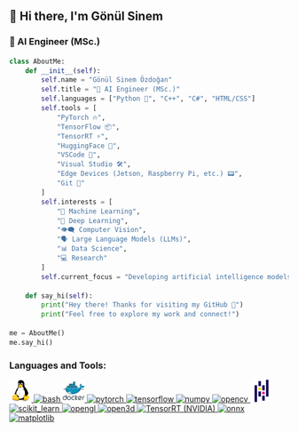 ## 👋 Hi there, I'm Gönül Sinem

### 🤖 AI Engineer (MSc.)

```python
class AboutMe:
    def __init__(self):
        self.name = "Gönül Sinem Özdoğan"
        self.title = "🤖 AI Engineer (MSc.)"
        self.languages = ["Python 🐍", "C++", "C#", "HTML/CSS"]
        self.tools = [
            "PyTorch 🔥",
            "TensorFlow 📦",
            "TensorRT ⚡",
            "HuggingFace 🤗",
            "VSCode 📝",
            "Visual Studio 🛠️",
            "Edge Devices (Jetson, Raspberry Pi, etc.) 📟",
            "Git 🌱"
        ]
        self.interests = [
            "🤖 Machine Learning",
            "🧠 Deep Learning",
            "👁️‍🗨️ Computer Vision",
            "🗣️ Large Language Models (LLMs)",
            "📊 Data Science",
            "💻 Research"
        ]
        self.current_focus = "Developing artificial intelligence models 🤖"
    
    def say_hi(self):
        print("Hey there! Thanks for visiting my GitHub 👋")
        print("Feel free to explore my work and connect!")

me = AboutMe()
me.say_hi()
```
<h3 align="left">Languages and Tools:</h3>

<p align="left">
  <a href="https://www.linux.org/" target="_blank" rel="noreferrer"> <img src="https://raw.githubusercontent.com/devicons/devicon/master/icons/linux/linux-original.svg" alt="linux" width="40" height="40"/> </a>
  <a href="https://www.gnu.org/software/bash/" target="_blank" rel="noreferrer"> <img src="https://www.vectorlogo.zone/logos/gnu_bash/gnu_bash-icon.svg" alt="bash" width="40" height="40"/> </a>
  <a href="https://www.docker.com/" target="_blank" rel="noreferrer"> <img src="https://raw.githubusercontent.com/devicons/devicon/master/icons/docker/docker-original-wordmark.svg" alt="docker" width="40" height="40"/> </a>
  <a href="https://pytorch.org/" target="_blank" rel="noreferrer"> <img src="https://www.vectorlogo.zone/logos/pytorch/pytorch-icon.svg" alt="pytorch" width="40" height="40"/> </a>
  <a href="https://www.tensorflow.org" target="_blank" rel="noreferrer"> <img src="https://www.vectorlogo.zone/logos/tensorflow/tensorflow-icon.svg" alt="tensorflow" width="40" height="40"/> </a>
  <a href="https://numpy.org/" target="_blank" rel="noreferrer"> <img src="https://cdn.worldvectorlogo.com/logos/numpy-1.svg" alt="numpy" width="40" height="40"/> </a>
  <a href="https://opencv.org/" target="_blank" rel="noreferrer"> <img src="https://www.vectorlogo.zone/logos/opencv/opencv-icon.svg" alt="opencv" width="40" height="40"/> </a>
  <a href="https://pandas.pydata.org/" target="_blank" rel="noreferrer"> <img src="https://raw.githubusercontent.com/devicons/devicon/2ae2a900d2f041da66e950e4d48052658d850630/icons/pandas/pandas-original.svg" alt="pandas" width="40" height="40"/> </a>
  <a href="https://scikit-learn.org/" target="_blank" rel="noreferrer"> <img src="https://upload.wikimedia.org/wikipedia/commons/0/05/Scikit_learn_logo_small.svg" alt="scikit_learn" width="40" height="40"/> </a>
  <a href="https://www.opengl.org/" target="_blank" rel="noreferrer"> <img src="https://www.vectorlogo.zone/logos/opengl/opengl-icon.svg" alt="opengl" width="40" height="40"/> </a>
  <a href="https://www.open3d.org/" target="_blank" rel="noreferrer"> <img src="https://www.open3d.org/docs/latest/_static/open3d_logo.png" alt="open3d" width="40" height="40"/> </a>
  <a href="https://developer.nvidia.com/tensorrt" target="_blank" rel="noreferrer"> <img src="https://www.vectorlogo.zone/logos/nvidia/nvidia-icon.svg" alt="TensorRT (NVIDIA)" width="40" height="40"/> </a>
  <a href="https://onnx.ai/" target="_blank" rel="noreferrer"> <img src="https://www.vectorlogo.zone/logos/onnxai/onnxai-icon.svg" alt="onnx" width="40" height="40"/> </a>
  <a href="https://matplotlib.org/" target="_blank" rel="noreferrer"> <img src="https://upload.wikimedia.org/wikipedia/commons/8/84/Matplotlib_icon.svg" alt="matplotlib" width="40" height="40"/> </a>
</p>
